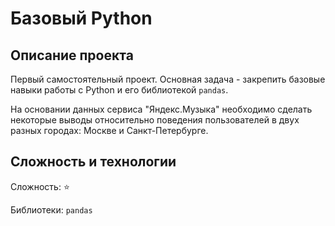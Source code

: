 # Базовый Python


## Описание проекта

Первый самостоятельный проект. Основная задача - закрепить базовые навыки работы с Python и его библиотекой `pandas`.

На основании данных сервиса "Яндекс.Музыка" необходимо сделать некоторые выводы относительно поведения пользователей в двух разных городах: Москве и Санкт-Петербурге.

## Сложность и технологии

Сложность: :star:

Библиотеки: `pandas`